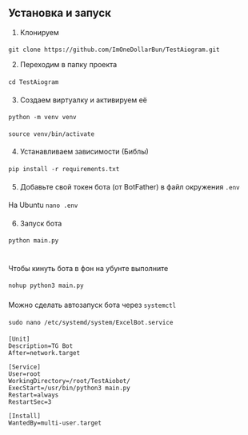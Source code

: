 ## Установка и запуск
1. Клонируем
####
```git clone https://github.com/ImOneDollarBun/TestAiogram.git```

2. Переходим в папку проекта
####
```cd TestAiogram```
####
3. Создаем виртуалку и активируем её
####
```python -m venv venv```
####
```source venv/bin/activate```
####
4. Устанавливаем зависимости (Библы)
####
```pip install -r requirements.txt```
####
5. Добавьте свой токен бота (от BotFather) в файл окружения ``.env``
####
На Ubuntu
```nano .env```
####
6. Запуск бота
####
```python main.py```
#
Чтобы кинуть бота в фон на убунте выполните
####
```nohup python3 main.py```
###
Можно сделать автозапуск бота через ``systemctl``
####
```sudo nano /etc/systemd/system/ExcelBot.service```
####
```
[Unit]
Description=TG Bot
After=network.target

[Service]
User=root
WorkingDirectory=/root/TestAiobot/
ExecStart=/usr/bin/python3 main.py
Restart=always
RestartSec=3

[Install]
WantedBy=multi-user.target
```